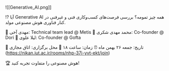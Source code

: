 ![[Generative_AI.png]]

⁉️ آیا Generative AI همه چیز تمومه؟
بررسی فرصت‌های کسب‌وکاری فنی و غیرفنی در کنار فناوری هوش مصنوعی مولد.

👤 مهدی آخی:
Technical team lead @ Metis
👤 محمد مهدی شکری:
Co-founder @ Dori
👤 لیلا علوی:
Co-founder @ Gofta

📆 تاریخ: جمعه ۲۶ بهمن ماه
⏰ زمان: ساعت ۱۸
📎 محل برگزاری: اتاق مجازی (https://nikan.iut.ac.ir/rooms/nhp-37i-yvt-ekt/join)

🏆 هوش مصنوعی را متفاوت تجربه کنید!
